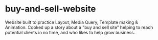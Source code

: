 # buy-and-sell-website
Website built to practice Layout, Media Query, Template making &amp; Animation. Cooked up a story about a "buy and sell site" helping to reach potential clients in no time, and who likes to help grow business.
